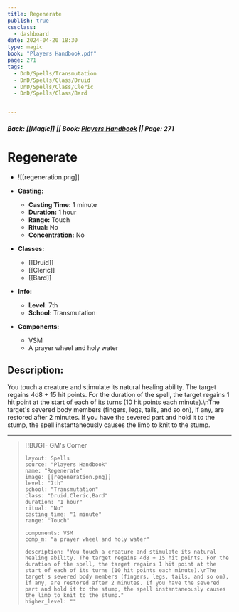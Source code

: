 ```yaml
---
title: Regenerate
publish: true
cssclass:
  - dashboard
date: 2024-04-20 18:30
type: magic
book: "Players Handbook.pdf"
page: 271
tags:
  - DnD/Spells/Transmutation
  - DnD/Spells/Class/Druid
  - DnD/Spells/Class/Cleric
  - DnD/Spells/Class/Bard


---
```


##### Back: [[Magic]] || Book: [Players Handbook](https://drive.google.com/drive/folders/1O5bhpYizcIT5xxAoLOuzCRht_PVS7VSG?usp=sharing) || Page: 271

# Regenerate
- ![[regeneration.png]]
- **Casting:**
    - **Casting Time:** 1 minute
    - **Duration:** 1 hour
    - **Range:** Touch
    - **Ritual:** No
    - **Concentration:** No
- **Classes:**
    - [[Druid]]
    - [[Cleric]]
    - [[Bard]]

- **Info:**
    - **Level:** 7th
    - **School:** Transmutation
- **Components:**
    - VSM
    - A prayer wheel and holy water

## Description:
You touch a creature and stimulate its natural healing ability. The target regains 4d8 + 15 hit points. For the duration of the spell, the target regains 1 hit point at the start of each of its turns (10 hit points each minute).\nThe target's severed body members (fingers, legs, tails, and so on), if any, are restored after 2 minutes. If you have the severed part and hold it to the stump, the spell instantaneously causes the limb to knit to the stump.



---

> [!BUG]- GM's Corner
>
> ```statblock
> layout: Spells
> source: "Players Handbook"
> name: "Regenerate"
> image: [[regeneration.png]]
> level: "7th"
> school: "Transmutation"
> class: "Druid,Cleric,Bard"
> duration: "1 hour"
> ritual: "No"
> casting_time: "1 minute"
> range: "Touch"
>
> components: VSM
> comp_m: "a prayer wheel and holy water"
>
> description: "You touch a creature and stimulate its natural healing ability. The target regains 4d8 + 15 hit points. For the duration of the spell, the target regains 1 hit point at the start of each of its turns (10 hit points each minute).\nThe target's severed body members (fingers, legs, tails, and so on), if any, are restored after 2 minutes. If you have the severed part and hold it to the stump, the spell instantaneously causes the limb to knit to the stump."
> higher_level: ""
> ```
